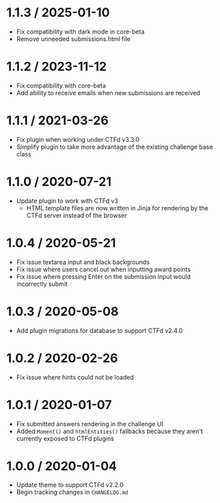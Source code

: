 # 1.1.3 / 2025-01-10

- Fix compatibility with dark mode in core-beta
- Remove unneeded submissions.html file

# 1.1.2 / 2023-11-12

- Fix compatibility with core-beta
- Add ability to receive emails when new submissions are received

# 1.1.1 / 2021-03-26

- Fix plugin when working under CTFd v3.3.0
- Simplify plugin to take more advantage of the existing challenge base class

# 1.1.0 / 2020-07-21

- Update plugin to work with CTFd v3
  - HTML template files are now written in Jinja for rendering by the CTFd server instead of the browser

# 1.0.4 / 2020-05-21

- Fix issue textarea input and black backgrounds
- Fix issue where users cancel out when inputting award points
- Fix issue where pressing Enter on the submission input would incorrectly submit

# 1.0.3 / 2020-05-08

- Add plugin migrations for database to support CTFd v2.4.0

# 1.0.2 / 2020-02-26

- Fix issue where hints could not be loaded

# 1.0.1 / 2020-01-07

- Fix submitted answers rendering in the challenge UI
- Added `Moment()` and `htmlEntities()` fallbacks because they aren't currently exposed to CTFd plugins

# 1.0.0 / 2020-01-04

- Update theme to support CTFd v2.2.0
- Begin tracking changes in `CHANGELOG.md`
